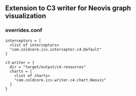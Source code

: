 ## Extension to C3 writer for Neovis graph visualization ##

### overrides.conf ###
```
interceptors = [
  <list of interceptors>
  "com.coldcore.icv.interceptor.c4.Default"
]

c3-writer = {
  dir = "target/output/c4-resources"
  charts = [
    <list of charts>
    "com.coldcore.icv.writer.c4.chart.Neovis"
  ]
}
```
